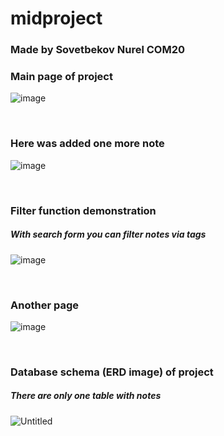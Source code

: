 # midproject
### Made by Sovetbekov Nurel COM20
### Main page of project
![image](https://user-images.githubusercontent.com/62104475/162510459-ca1d3f82-c079-44ec-ab63-76111596555f.png)

<br>

### Here was added one more note
![image](https://user-images.githubusercontent.com/62104475/162510532-3eb1e5e6-6ba0-49f7-a2eb-69cf939c35a5.png)

<br>

### Filter function demonstration
##### With search form you can filter notes via tags
![image](https://user-images.githubusercontent.com/62104475/162510560-908e5128-dd19-4913-a3b3-5c3aa02272e2.png)

<br>

### Another page
![image](https://user-images.githubusercontent.com/62104475/162510481-c5ee0e69-8fc4-435f-8e76-455bf813766e.png)

<br>

### Database schema (ERD image) of project
##### There are only one table with notes
![Untitled](https://user-images.githubusercontent.com/62104475/162511206-08b6dcb3-6598-47cd-97a1-c62c8547ab6f.png)
